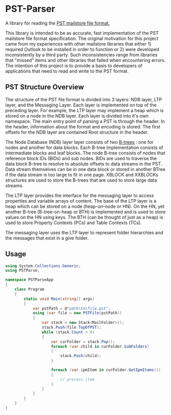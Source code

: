 # PST-Parser

A library for reading the [PST mailstore file format.](http://msdn.microsoft.com/en-us/library/ff385210(v=office.12).aspx)

  This library is intended to be as accurate, fast implementation of the PST mailstore file format specification.  The original motivation for this project came from my experiences with other mailstore libraries that either 1) required Outlook to be installed in order to function or 2) were developed inconsistently by a third party.  Such inconsistencies range from libraries that "missed" items and other libraries that failed when encountering errors.  The intention of this project is to provide a basis to developers of applications that need to read and write to the PST format.
  
## PST Structure Overview

  The structure of the PST file format is divided into 3 layers: NDB layer, LTP layer, and the Messaging Layer.  Each layer is implemented on top of the preceding layer.  For example, the LTP layer may implement a heap which is stored on a node in the NDB layer.  Each layer is divided into it's own namespace.  The main entry point of parsing a PST is through the header.  In the header, information about the format and encoding is stored.  The first offsets for the NDB layer are contained Root structure in the header.
  
  The Node Database (NDB) layer layer consists of two [B-trees](http://en.wikipedia.org/wiki/Btree) : one for nodes and another for data blocks.  Each B-tree implementation consists of intermediate blocks and leaf blocks.  The node B-tree consists of nodes that reference block IDs (BIDs) and sub nodes.  BIDs are used to traverse the data block B-tree to resolve to absolute offsets to data streams in the PST.  Data stream themselves can be in one data block or stored in another BTree if the data stream is too large to fit in one page.  XBLOCK and XXBLOCKs structures are used to store the B-trees that are used to store large data streams.
  
  The LTP layer provides the interface for the messaging layer to access properties and variable arrays of content.  The base of the LTP layer is a heap which can be stored on a node (heap-on-node or HN).  On the HN, yet another B-tree (B-tree-on-heap or BTH) is implemented and is used to store values on the HN using keys.  The BTH (can be thought of just as a heap) is used to store Property Contexts (PCs) and Table Contexts (TCs).  
  
  The messaging layer uses the LTP layer to represent folder hierarchies and the messages that exist in a give folder.

## Usage

```c#
using System.Collections.Generic;
using PSTParse;

namespace PSTParseApp
{
    class Program
    {
        static void Main(string[] args)
        {
            var pstPath = @"path\to\file.pst";
            using (var file = new PSTFile(pstPath))
            {
                var stack = new Stack<MailFolder>();
                stack.Push(file.TopOfPST);
                while (stack.Count > 0)
                {
                    var curFolder = stack.Pop();
                    foreach (var child in curFolder.SubFolders)
                    {
                        stack.Push(child);
                    }

                    foreach (var ipmItem in curFolder.GetIpmItems())
                    {
                        // process item
                    }
                }
            }
        }
    }
}
```
